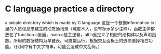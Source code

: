# C language practice a directory
a simple directory which is made by C language
这是一个根据information.txt里的人员信息来建立的动态通讯录（难度不大，没有标示多少注释），函数主体都放在了function.c里面，main.c是主逻辑，all.h里定义了相应的结构体以及声明函数。所用的数据结构为单链表。可直接运行，根据交互面板上的选项选择相应功能。（代码中有中文字符串，可能会造成中文乱码。）
